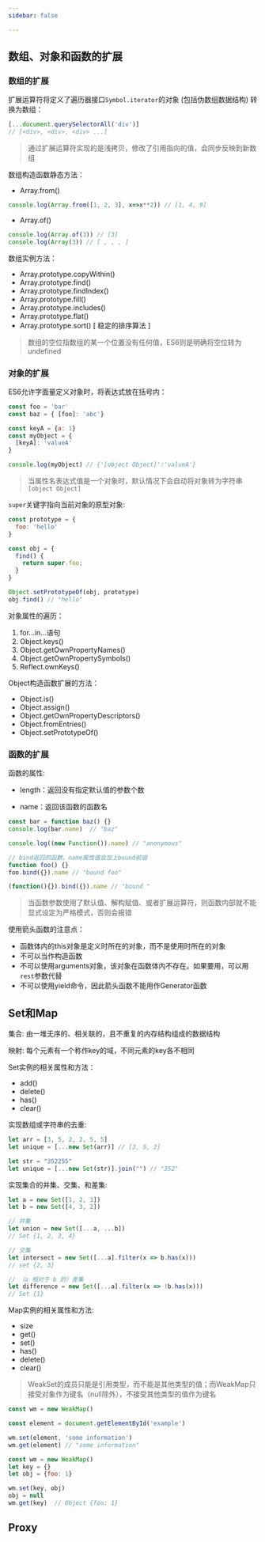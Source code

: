 ```yaml
---
sidebar: false

---
```


## 数组、对象和函数的扩展
### 数组的扩展
扩展运算符将定义了遍历器接口`Symbol.iterator`的对象 (包括伪数组数据结构) 转换为数组：

```js
[...document.querySelectorAll('div')]  
// [<div>, <div>, <div> ...]

```

> 通过扩展运算符实现的是浅拷贝，修改了引用指向的值，会同步反映到新数组

数组构造函数静态方法：
- Array.from()

```js
console.log(Array.from([1, 2, 3], x=>x**2)) // [1, 4, 9]

```

- Array.of()

```js
console.log(Array.of(3)) // [3]
console.log(Array(3)) // [ , , , ]

```

数组实例方法：

- Array.prototype.copyWithin()
- Array.prototype.find()
- Array.prototype.findIndex()
- Array.prototype.fill()
- Array.prototype.includes() 
- Array.prototype.flat() 
- Array.prototype.sort() [ 稳定的排序算法 ]

> 数组的空位指数组的某一个位置没有任何值，ES6则是明确将空位转为undefined

### 对象的扩展
ES6允许字面量定义对象时，将表达式放在括号内：

```js
const foo = 'bar'
const baz = { [foo]: 'abc'}

const keyA = {a: 1}
const myObject = {
  [keyA]: 'valueA'
}

console.log(myObject) // {'[object Object]':'valueA'}

```

> 当属性名表达式值是一个对象时，默认情况下会自动将对象转为字符串`[object Object]`

`super`关键字指向当前对象的原型对象:

```js
const prototype = {
  foo: 'hello'
}

const obj = {
  find() {
    return super.foo;
  }
}

Object.setPrototypeOf(obj, prototype)
obj.find() // "hello"

```

对象属性的遍历：
1. for...in...语句
2. Object.keys()
3. Object.getOwnPropertyNames()
4. Object.getOwnPropertySymbols()
5. Reflect.ownKeys()

Object构造函数扩展的方法：
- Object.is()
- Object.assign()
- Object.getOwnPropertyDescriptors()
- Object.fromEntries()
- Object.setPrototypeOf()

### 函数的扩展
函数的属性:

- length：返回没有指定默认值的参数个数

- name：返回该函数的函数名

```js
const bar = function baz() {}
console.log(bar.name)  // "baz"

console.log((new Function()).name) // "anonymous"

// bind返回的函数，name属性值会加上bound前缀
function foo() {}
foo.bind({}).name // "bound foo"

(function(){}).bind({}).name // "bound "

```

> 当函数参数使用了默认值、解构赋值、或者扩展运算符，则函数内部就不能显式设定为严格模式，否则会报错

使用箭头函数的注意点：
- 函数体内的this对象是定义时所在的对象，而不是使用时所在的对象
- 不可以当作构造函数
- 不可以使用arguments对象，该对象在函数体内不存在。如果要用，可以用`rest`参数代替
- 不可以使用yield命令，因此箭头函数不能用作Generator函数

## Set和Map
集合: 由一堆无序的、相关联的，且不重复的内存结构组成的数据结构

映射: 每个元素有一个称作key的域，不同元素的key各不相同

Set实例的相关属性和方法：
- add()
- delete() 
- has()
- clear()

实现数组或字符串的去重:

```js
let arr = [3, 5, 2, 2, 5, 5]
let unique = [...new Set(arr)] // [3, 5, 2]

let str = "352255"
let unique = [...new Set(str)].join("") // "352"

```

实现集合的并集、交集、和差集:

```js
let a = new Set([1, 2, 3])
let b = new Set([4, 3, 2])

// 并集
let union = new Set([...a, ...b])
// Set {1, 2, 3, 4}

// 交集
let intersect = new Set([...a].filter(x => b.has(x)))
// set {2, 3}

// （a 相对于 b 的）差集
let difference = new Set([...a].filter(x => !b.has(x)))
// Set {1}

```

Map实例的相关属性和方法:
- size
- get()
- set()
- has()
- delete() 
- clear()

> WeakSet的成员只能是引用类型，而不能是其他类型的值；而WeakMap只接受对象作为键名（null除外），不接受其他类型的值作为键名

```js
const wm = new WeakMap()

const element = document.getElementById('example')

wm.set(element, 'some information')
wm.get(element) // "some information"

const wm = new WeakMap()
let key = {}
let obj = {foo: 1}

wm.set(key, obj)
obj = null
wm.get(key)  // Object {foo: 1}

```



## Proxy
